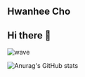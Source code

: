 ## Hwanhee Cho <a id="Laboratory">
## Hi there 👋

<!--
**wheee88/wheee88** is a ✨ _special_ ✨ repository because its `README.md` (this file) appears on your GitHub profile.

Here are some ideas to get you started:

- 🔭 I’m currently working on ...
- 🌱 I’m currently learning ...
- 👯 I’m looking to collaborate on ...
- 🤔 I’m looking for help with ...
- 💬 Ask me about ...
- 📫 How to reach me: ...
- 😄 Pronouns: ...
- ⚡ Fun fact: ...
-->



![wave](https://capsule-render.vercel.app/api?type=wave&color=auto&height=200&text=WAVE)

![Anurag's GitHub stats](https://github-readme-stats.vercel.app/api?username=wheee88&show_icons=true&theme=테마)
